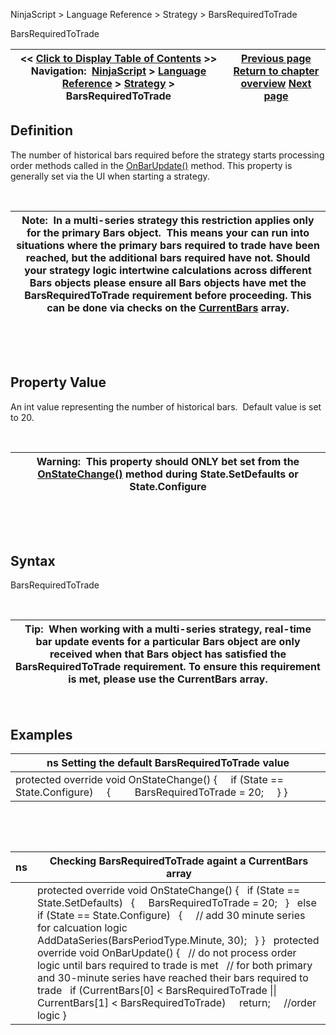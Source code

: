 ﻿


NinjaScript \> Language Reference \> Strategy \> BarsRequiredToTrade






















BarsRequiredToTrade







| \<\< [Click to Display Table of Contents](barsrequiredtotrade.md) \>\> **Navigation:**     [NinjaScript](ninjascript-1.md) \> [Language Reference](language_reference_wip-1.md) \> [Strategy](strategy-1.md) \> BarsRequiredToTrade | [Previous page](getatmstrategyuniqueid-1.md) [Return to chapter overview](strategy-1.md) [Next page](barssinceentryexecution-1.md) |
| --- | --- |











## Definition


The number of historical bars required before the strategy starts processing order methods called in the [OnBarUpdate()](onbarupdate-1.md) method. This property is generally set via the UI when starting a strategy.


 




| Note:  In a multi\-series strategy this restriction applies only for the primary Bars object.  This means your can run into situations where the primary bars required to trade have been reached, but the additional bars required have not. Should your strategy logic intertwine calculations across different Bars objects please ensure all Bars objects have met the BarsRequiredToTrade requirement before proceeding. This can be done via checks on the [CurrentBars](currentbars-1.md) array. |
| --- |



 


 


## Property Value


An int value representing the number of historical bars.  Default value is set to 20\.


 




| Warning:  This property should ONLY bet set from the [OnStateChange()](onstatechange-1.md) method during State.SetDefaults or State.Configure |
| --- |



 


 


## Syntax


BarsRequiredToTrade


 




| Tip:  When working with a multi\-series strategy, real\-time bar update events for a particular Bars object are only received when that Bars object has satisfied the BarsRequiredToTrade requirement. To ensure this requirement is met, please use the CurrentBars array. |
| --- |



 


## 


## Examples




| ns Setting the default BarsRequiredToTrade value |
| --- |
| protected override void OnStateChange()  {      if (State \=\= State.Configure)      {          BarsRequiredToTrade \= 20;      } } |



 


 




| ns | Checking BarsRequiredToTrade againt a CurrentBars array |
| --- | --- |
|  | protected override void OnStateChange()  {    if (State \=\= State.SetDefaults)     {      BarsRequiredToTrade \= 20;    }    else if (State \=\= State.Configure)     {      // add 30 minute series for calcuation logic      AddDataSeries(BarsPeriodType.Minute, 30);    } }   protected override void OnBarUpdate()  {    // do not process order logic until bars required to trade is met     // for both primary and 30\-minute series have reached their bars required to trade    if (CurrentBars\[0] \< BarsRequiredToTrade \|\| CurrentBars\[1] \< BarsRequiredToTrade)      return;      //order logic } |



## 


## 








